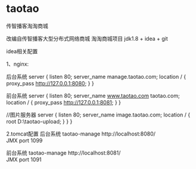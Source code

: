 # taotao
传智播客淘淘商城

改编自传智播客大型分布式网络商城 淘淘商城项目  jdk1.8 + idea + git

idea相关配置

1、nginx:

后台系统
server {
        listen       80;
        server_name  manage.taotao.com;
        location / {
    	    proxy_pass http://127.0.0.1:8080;
        }
    } 

前台系统
 server {
        listen       80;
        server_name  www.taotao.com taotao.com;
        location / {
	    proxy_pass http://127.0.0.1:8081;
        }
    }

//图片服务器
    server {
        listen       80;
        server_name  image.taotao.com;
        location / {
	    root  D:\\taotao-upload;
        }
    }
}

2.tomcat配置
后台系统 taotao-manage
http://localhost:8080/  
JMX port  1099

前台系统 taotao-manage
http://localhost:8081/  
JMX port  1091










